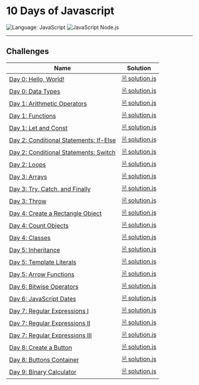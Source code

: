 # 10 Days of Javascript

![Language: JavaScript](https://img.shields.io/badge/Language-JavaScript-cdb23a?logo=JavaScript&style=flat-square)
![JavaScript Node.js](https://img.shields.io/badge/JavaScript-Node.js-success?logo=Node.js&logoColor=white&style=flat-square)

---

## Challenges

| Name | Solution |
|------|----------|
| [Day 0: Hello, World!](https://www.hackerrank.com/challenges/js10-hello-world) | [ 🗎 solution.js](./Day%200%20-%20Hello%2C%20World%21/solution.js) |
| [Day 0: Data Types](https://www.hackerrank.com/challenges/js10-data-types) | [ 🗎 solution.js](./Day%200%20-%20Data%20Types/solution.js) |
| [Day 1: Arithmetic Operators](https://www.hackerrank.com/challenges/js10-arithmetic-operators) | [ 🗎 solution.js](./Day%201%20-%20Arithmetic%20Operators/solution.js) |
| [Day 1: Functions](https://www.hackerrank.com/challenges/js10-function) | [ 🗎 solution.js](./Day%201%20-%20Functions/solution.js) |
| [Day 1: Let and Const](https://www.hackerrank.com/challenges/js10-let-and-const) | [ 🗎 solution.js](./Day%201%20-%20Let%20and%20Const/solution.js) |
| [Day 2: Conditional Statements: If-Else](https://www.hackerrank.com/challenges/js10-if-else) | [ 🗎 solution.js](./Day%202%20-%20Conditional%20Statements%20-%20If-Else/solution.js) |
| [Day 2: Conditional Statements: Switch](https://www.hackerrank.com/challenges/js10-switch) | [ 🗎 solution.js](./Day%202%20-%20Conditional%20Statements%20-%20Switch/solution.js) |
| [Day 2: Loops](https://www.hackerrank.com/challenges/js10-loops) | [ 🗎 solution.js](./Day%202%20-%20Loops/solution.js) |
| [Day 3: Arrays](https://www.hackerrank.com/challenges/js10-arrays) | [ 🗎 solution.js](./Day%203%20-%20Arrays/solution.js) |
| [Day 3: Try, Catch, and Finally](https://www.hackerrank.com/challenges/js10-try-catch-and-finally) | [ 🗎 solution.js](./Day%203%20-%20Try%2C%20Catch%2C%20and%20Finally/solution.js) |
| [Day 3: Throw](https://www.hackerrank.com/challenges/js10-throw) | [ 🗎 solution.js](./Day%203%20-%20Throw/solution.js) |
| [Day 4: Create a Rectangle Object](https://www.hackerrank.com/challenges/js10-objects) | [ 🗎 solution.js](./Day%204%20-%20Create%20a%20Rectangle%20Object/solution.js) |
| [Day 4: Count Objects](https://www.hackerrank.com/challenges/js10-count-objects) | [ 🗎 solution.js](./Day%204%20-%20Count%20Objects/solution.js) |
| [Day 4: Classes](https://www.hackerrank.com/challenges/js10-class) | [ 🗎 solution.js](./Day%204%20-%20Classes/solution.js) |
| [Day 5: Inheritance](https://www.hackerrank.com/challenges/js10-inheritance) | [ 🗎 solution.js](./Day%205%20-%20Inheritance/solution.js) |
| [Day 5: Template Literals](https://www.hackerrank.com/challenges/js10-template-literals) | [ 🗎 solution.js](./Day%205%20-%20Template%20Literals/solution.js) |
| [Day 5: Arrow Functions](https://www.hackerrank.com/challenges/js10-arrows) | [ 🗎 solution.js](./Day%205%20-%20Arrow%20Functions/solution.js) |
| [Day 6: Bitwise Operators](https://www.hackerrank.com/challenges/js10-bitwise) | [ 🗎 solution.js](./Day%206%20-%20Bitwise%20Operators/solution.js) |
| [Day 6: JavaScript Dates](https://www.hackerrank.com/challenges/js10-date) | [ 🗎 solution.js](./Day%206%20-%20JavaScript%20Dates/solution.js) |
| [Day 7: Regular Expressions I](https://www.hackerrank.com/challenges/js10-regexp-1) | [ 🗎 solution.js](./Day%207%20-%20Regular%20Expressions%20I/solution.js) |
| [Day 7: Regular Expressions II](https://www.hackerrank.com/challenges/js10-regexp-2) | [ 🗎 solution.js](./Day%207%20-%20Regular%20Expressions%20II/solution.js) |
| [Day 7: Regular Expressions III](https://www.hackerrank.com/challenges/js10-regexp-3) | [ 🗎 solution.js](./Day%207%20-%20Regular%20Expressions%20III/solution.js) |
| [Day 8: Create a Button](https://www.hackerrank.com/challenges/js10-create-a-button) | [ 🗎 solution.js](./Day%208%20-%20Create%20a%20Button/solution.js) |
| [Day 8: Buttons Container](https://www.hackerrank.com/challenges/js10-buttons-container) | [ 🗎 solution.js](./Day%208%20-%20Buttons%20Container/solution.js) |
| [Day 9: Binary Calculator](https://www.hackerrank.com/challenges/js10-binary-calculator) | [ 🗎 solution.js](./Day%209%20-%20Binary%20Calculator/solution.js) |
